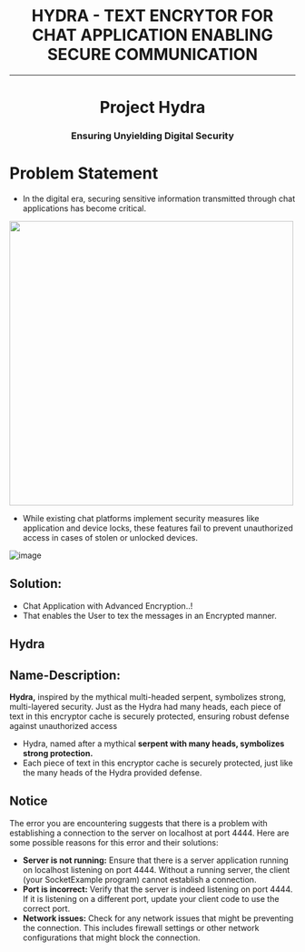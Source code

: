 # <h1 align="center"> HYDRA - TEXT ENCRYTOR FOR CHAT APPLICATION ENABLING SECURE COMMUNICATION </h1>
******************************************************************
<h1 align="center">Project Hydra</h1>
<h3 align="center">Ensuring Unyielding Digital Security</h3>

# Problem Statement
- In the digital era, securing sensitive information transmitted through chat applications has become critical.
<div align = centre>
<img src="https://github.com/user-attachments/assets/01dba096-4250-436f-b582-da896a6e4575" width="500">
</div>

- While existing chat platforms implement security measures like application and device locks, these features fail to prevent unauthorized access in cases of stolen or unlocked devices.

![image](https://github.com/user-attachments/assets/1b3fa1fa-494f-400d-b75b-4cd35ae6d1de)

## Solution:
- Chat Application with Advanced Encryption..!
- That enables the User to tex the messages in an Encrypted manner.

## Hydra
## Name-Description:
**Hydra,** inspired by the mythical multi-headed serpent, symbolizes strong, multi-layered security. Just as the Hydra had many heads, each piece of text in this encryptor cache is securely protected, ensuring robust defense against unauthorized access

- Hydra, named after a mythical **serpent with many heads, symbolizes strong protection.**
- Each piece of text in this encryptor cache is securely protected, just like the many heads of the Hydra provided defense.



## Notice
The error you are encountering suggests that there is a problem with establishing a connection to the server on localhost at port 4444. Here are some possible reasons for this error and their solutions:
- **Server is not running:** Ensure that there is a server application running on localhost listening on port 4444. Without a running server, the client (your SocketExample program) cannot establish a connection.
- **Port is incorrect:** Verify that the server is indeed listening on port 4444. If it is listening on a different port, update your client code to use the correct port.
- **Network issues:** Check for any network issues that might be preventing the connection. This includes firewall settings or other network configurations that might block the connection.

